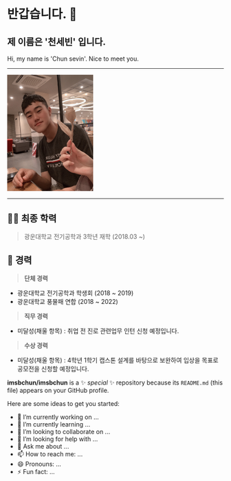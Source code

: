 # 반갑습니다. 👋
## 제 이름은 '천세빈' 입니다.
Hi, my name is 'Chun sevin'. Nice to meet you.

---

<img src="https://github.com/imsbchun/imsbchun/blob/main/KakaoTalk_20220916_135936900.jpg" width="200" height="270"/>

---
## 👨‍🎓 최종 학력
> 광운대학교 전기공학과 3학년 재학 (2018.03 ~)
## 💼 경력
> __단체 경력__
  - 광운대학교 전기공학과 학생회 (2018 ~ 2019)
  - 광운대학교 풍물패 연합 (2018 ~ 2022)
> __직무 경력__
  - 미달성(채울 항목) : 취업 전 진로 관련업무 인턴 신청 예정입니다.
> __수상 경력__
  - 미달성(채울 항목) : 4학년 1학기 캡스톤 설계를 바탕으로 보완하여 입상을 목표로 공모전을 신청할 예정입니다.


**imsbchun/imsbchun** is a ✨ _special_ ✨ repository because its `README.md` (this file) appears on your GitHub profile.

Here are some ideas to get you started:

- 🔭 I’m currently working on ...
- 🌱 I’m currently learning ...
- 👯 I’m looking to collaborate on ...
- 🤔 I’m looking for help with ...
- 💬 Ask me about ...
- 📫 How to reach me: ...
- 😄 Pronouns: ...
- ⚡ Fun fact: ...

